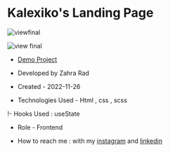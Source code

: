 # Kalexiko's Landing Page

![viewfinal](https://user-images.githubusercontent.com/109727844/204102879-086fee63-9bda-43b2-a1aa-49879c3f2d39.jpg)

![view final](https://user-images.githubusercontent.com/109727844/204102930-fac80657-4d16-4816-b476-a88e984abefe.jpg)

- [Demo Project]([https://zahra-rad.github.io/Kalexiko/])

- Developed by Zahra Rad

- Created - 2022-11-26

- Technologies Used - Html , css , scss

!- Hooks Used : useState 

- Role - Frontend

- How to reach me : with my [instagram](https://www.instagram.com/zahra.rad_ev) and [linkedin](https://www.linkedin.com/in/zahra-kaboodvandi-rad)
